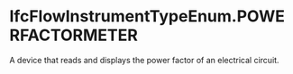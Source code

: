 IfcFlowInstrumentTypeEnum.POWERFACTORMETER
==========================================
A device that reads and displays the power factor of an electrical circuit.



